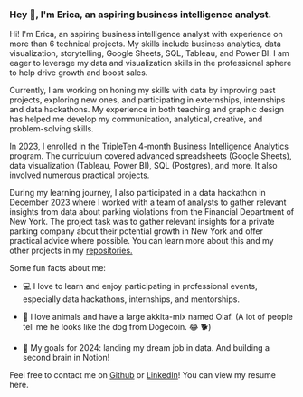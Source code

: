 ### Hey 👋, I'm Erica, an aspiring business intelligence analyst.

<!--
**ejdostal/ejdostal** is a ✨ _special_ ✨ repository because its `README.md` (this file) appears on your GitHub profile.-->

Hi! I'm Erica, an aspiring business intelligence analyst with experience on more than 6 technical projects. My skills include business analytics, data visualization, storytelling, Google Sheets, SQL, Tableau, and Power BI. I am eager to leverage my data and visualization skills in the professional sphere to help drive growth and boost sales.

Currently, I am working on honing my skills with data by improving past projects, exploring new ones, and participating in externships, internships and data hackathons. My experience in both teaching and graphic design has helped me develop my communication, analytical, creative, and problem-solving skills.

In 2023, I enrolled in the TripleTen 4-month Business Intelligence Analytics program. The curriculum covered advanced spreadsheets (Google Sheets), data visualization (Tableau, Power BI), SQL (Postgres), and more. It also involved numerous practical projects.

During my learning journey, I also participated in a data hackathon in December 2023 where I worked with a team of analysts to gather relevant insights from data about parking violations from the Financial Department of New York. The project task was to gather relevant insights for a private parking company about their potential growth in New York and offer practical advice where possible. You can learn more about this and my other projects in my [repositories.](https://github.com/ejdostal/Data_projects_TripleTen)


Some fun facts about me:

- 💻 I love to learn and enjoy participating in professional events, especially data hackathons, internships, and mentorships.

- 🐾 I love animals and have a large akkita-mix named Olaf. (A lot of people tell me he looks like the dog from Dogecoin. 😂 🐕)

- 🎯 My goals for 2024: landing my dream job in data. And building a second brain in Notion!


Feel free to contact me on [Github](https://github.com/ejdostal) or [LinkedIn](https://www.linkedin.com/in/erica-dostal/)! You can view my resume here.
